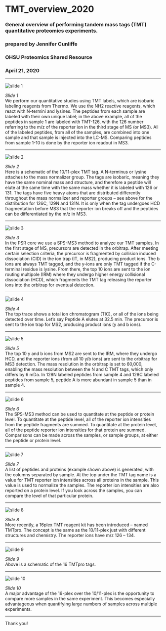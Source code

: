 # TMT_overview_2020
### General overview of performing tandem mass tags (TMT) quantitative proteomics experiments.

### prepared by Jennifer Cunliffe
### OHSU Proteomics Shared Resource
### April 21, 2020

***

![slide 1](images/Slide1.PNG)

*Slide 1* <br />
We perform our quantitative studies using TMT labels, which are isobaric labeling reagents from Thermo. We use the NH2 reactive reagents, which react with N-termini and lysines. The peptides from each sample are labeled with their own unique label; in the above example, all of the peptides in sample 1 are labeled with TMT-126, with the 126 number referring to the m/z of the reporter ion in the third stage of MS (or MS3). All of the labeled peptides, from all of the samples, are combined into one sample and that sample is injected into the LC-MS. Comparing peptides from sample 1-10 is done by the reporter ion readout in MS3.

***

![slide 2](images/Slide2.PNG)

*Slide 2* <br />
Here is a schematic of the 10/11-plex TMT tag. A N-terminus or lysine attaches to the mass normalizer group. The tags are isobaric, meaning they have the same nominal mass and structure, and therefore a peptide will elute at the same time with the same mass whether it is labeled with 126 or 131. The tags have five heavy atoms that are distributed differently throughout the mass normalizer and reporter groups – see above for the distribution for 126C, 129N and 131N. It is only when the tag undergoes HCD fragmentation before MS3 that the reporter ion breaks off and the peptides can be differentiated by the m/z in MS3.

***

![slide 3](images/Slide3.PNG)

*Slide 3* <br />
In the PSR core we use a SPS-MS3 method to analyze our TMT samples. In the first stage of MS, precursors are detected in the orbitrap. After meeting certain selection criteria, the precursor is fragmented by collision induced dissociation (CID) in the ion trap (IT, in MS2), producing product ions. The b ions are always TMT tagged, and the y-ions are only TMT tagged if the C-terminal residue is lysine. From there, the top 10 ions are sent to the ion routing multipole (IRM) where they undergo higher energy collisional dissociation (HCD), which fragments the TMT tag releasing the reporter ions into the orbitrap for eventual detection.

***

![slide 4](images/Slide4.PNG)

*Slide 4* <br />
The top trace shows a total ion chromatogram (TIC), or all of the ions being detected over time. Let’s say Peptide A elutes at 32.5 min. The precursor is sent to the ion trap for MS2, producing product ions (y and b ions).

***

![slide 5](images/Slide5.PNG)

*Slide 5* <br />
The top 10 y and b ions from MS2 are sent to the IRM, where they undergo HCD, and the reporter ions (from all 10 y/b ions) are sent to the orbitrap for MS3 detection. The mass resolution in the orbitrap is set to 60,000, enabling the mass resolution between the N and C TMT tags, which only differs by 6 mDa. In 128N labeled peptides from sample 4 and 128C labeled peptides from sample 5, peptide A is more abundant in sample 5 than in sample 4.

***

![slide 6](images/Slide6.PNG)

*Slide 6* <br />
The SPS-MS3 method can be used to quantitate at the peptide or protein level. To quantitate at the peptide level, all of the reporter ion intensities from the peptide fragments are summed. To quantitate at the protein level, all of the peptide reporter ion intensities for that protein are summed. Comparisons can be made across the samples, or sample groups, at either the peptide or protein level.

***

![slide 7](images/Slide7.PNG)

*Slide 7* <br />
A list of peptides and proteins (example shown above) is generated, with the columns separated by sample. At the top under the TMT tag name is a value for TMT reporter ion intensities across all proteins in the sample. This value is used to normalize the samples. The reporter ion intensities are also reported on a protein level. If you look across the samples, you can compare the level of that particular protein.

***

![slide 8](images/Slide8.PNG)

*Slide 8* <br />
More recently, a 16plex TMT reagent kit has been introduced – named TMTpro. The concept is the same as the 10/11-plex just with different structures and chemistry. The reporter ions have m/z 126 – 134.

***

![slide 9](images/Slide9.PNG)

*Slide 9* <br />
Above is a schematic of the 16 TMTpro tags.

***

![slide 10](images/Slide10.PNG)

*Slide 10* <br />
A major advantage of the 16-plex over the 10/11-plex is the opportunity to compare more samples in the same experiment. This becomes especially advantageous when quantifying large numbers of samples across multiple experiments.

***

Thank you!
